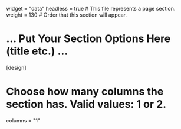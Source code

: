 widget = "data"
headless = true  # This file represents a page section.
weight = 130  # Order that this section will appear.

# ... Put Your Section Options Here (title etc.) ...

[design]
  # Choose how many columns the section has. Valid values: 1 or 2.
  columns = "1"
